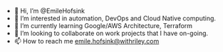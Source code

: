 - 👋 Hi, I’m @EmileHofsink
- 👀 I’m interested in automation, DevOps and Cloud Native computing.
- 🌱 I’m currently learning Google/AWS Architecture, Terraform
- 💞️ I’m looking to collaborate on work projects that I have on-going.
- 📫 How to reach me [emile.hofsink@withriley.com](mailto:emile.hofsink@withriley.com)

<!---
EmileHofsink/EmileHofsink is a ✨ special ✨ repository because its `README.md` (this file) appears on your GitHub profile.
You can click the Preview link to take a look at your changes.
--->
